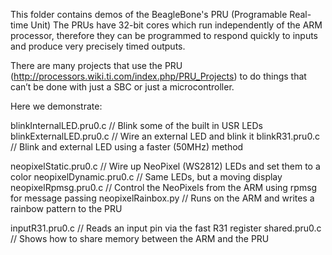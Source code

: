 This folder contains demos of the BeagleBone's PRU (Programable Real-time Unit)
The PRUs have 32-bit cores which run independently of the ARM processor, 
therefore they can be programmed to respond quickly to inputs and produce 
very precisely timed outputs.

There are many projects that use the PRU 
(http://processors.wiki.ti.com/index.php/PRU_Projects) 
to do things that can’t be done with just a SBC or just a microcontroller.

Here we demonstrate:

blinkInternalLED.pru0.c  // Blink some of the built in USR LEDs
blinkExternalLED.pru0.c  // Wire an external LED and blink it
blinkR31.pru0.c          // Blink and external LED using a faster (50MHz) method

neopixelStatic.pru0.c    // Wire up NeoPixel (WS2812) LEDs and set them to a color
neopixelDynamic.pru0.c   // Same LEDs, but a moving display
neopixelRpmsg.pru0.c     // Control the NeoPixels from the ARM using rpmsg for message passing
neopixelRainbox.py  // Runs on the ARM and writes a rainbow pattern to the PRU

inputR31.pru0.c          // Reads an input pin via the fast R31 register
shared.pru0.c            // Shows how to share memory between the ARM and the PRU
